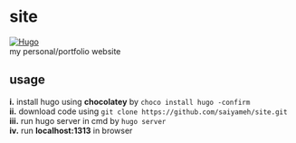 # site

[![Hugo](https://img.shields.io/chocolatey/v/hugo?label=Built%20with%20Hugo)](https://gohugo.io/)\
my personal/portfolio website

## usage
**i.** install hugo using **chocolatey** by ```choco install hugo -confirm```\
**ii.** download code using ```git clone https://github.com/saiyameh/site.git```\
**iii.** run hugo server in cmd by ```hugo server```\
**iv.** run **localhost:1313** in browser
